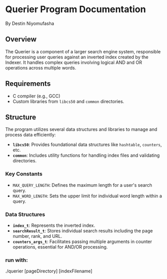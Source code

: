 # Querier Program Documentation
By Destin Niyomufasha

## Overview
The Querier is a component of a larger search engine system, responsible for processing user queries against an inverted index created by the Indexer. It handles complex queries involving logical AND and OR operations across multiple words.

## Requirements
- C compiler (e.g., GCC)
- Custom libraries from `libcs50` and `common` directories.

## Structure
The program utilizes several data structures and libraries to manage and process data efficiently:
- **`libcs50`**: Provides foundational data structures like `hashtable`, `counters`, etc.
- **`common`**: Includes utility functions for handling index files and validating directories.

### Key Constants
- `MAX_QUERY_LENGTH`: Defines the maximum length for a user's search query.
- `MAX_WORD_LENGTH`: Sets the upper limit for individual word length within a query.

### Data Structures
- **`index_t`**: Represents the inverted index.
- **`searchResult_t`**: Stores individual search results including the page number, rank, and URL.
- **`counters_args_t`**: Facilitates passing multiple arguments in counter operations, essential for AND/OR processing.

### run with:
./querier [pageDirectory] [indexFilename]